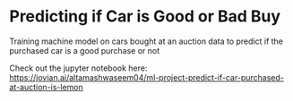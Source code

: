 # Predicting if Car is Good or Bad Buy
Training machine model on cars bought at an auction data to predict if the purchased car is a good purchase or not


Check out the jupyter notebook here: https://jovian.ai/altamashwaseem04/ml-project-predict-if-car-purchased-at-auction-is-lemon
